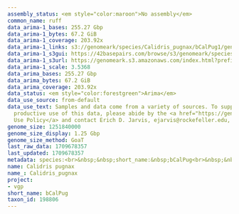 ```yaml
---
assembly_status: <em style="color:maroon">No assembly</em>
common_name: ruff
data_arima-1_bases: 255.27 Gbp
data_arima-1_bytes: 67.2 GiB
data_arima-1_coverage: 203.92x
data_arima-1_links: s3://genomeark/species/Calidris_pugnax/bCalPug1/genomic_data/arima/<br>
data_arima-1_s3gui: https://42basepairs.com/browse/s3/genomeark/species/Calidris_pugnax/bCalPug1/genomic_data/arima/
data_arima-1_s3url: https://genomeark.s3.amazonaws.com/index.html?prefix=species/Calidris_pugnax/bCalPug1/genomic_data/arima/
data_arima-1_scale: 3.5368
data_arima_bases: 255.27 Gbp
data_arima_bytes: 67.2 GiB
data_arima_coverage: 203.92x
data_status: <em style="color:forestgreen">Arima</em>
data_use_source: from-default
data_use_text: Samples and data come from a variety of sources. To support fair and
  productive use of this data, please abide by the <a href="https://genome10k.soe.ucsc.edu/data-use-policies/">Data
  Use Policy</a> and contact Erich D. Jarvis, ejarvis@rockefeller.edu, with any questions.
genome_size: 1251840000
genome_size_display: 1.25 Gbp
genome_size_method: GoaT
last_raw_data: 1709678357
last_updated: 1709678357
metadata: species:<br>&nbsp;&nbsp;short_name:&nbsp;bCalPug<br>&nbsp;&nbsp;name:&nbsp;Calidris&nbsp;pugnax<br>&nbsp;&nbsp;taxon_id:&nbsp;198806<br>&nbsp;&nbsp;common_name:&nbsp;ruff<br>&nbsp;&nbsp;order:<br>&nbsp;&nbsp;&nbsp;&nbsp;name:&nbsp;Charadriiformes<br>&nbsp;&nbsp;family:<br>&nbsp;&nbsp;&nbsp;&nbsp;name:&nbsp;Scolopacidae<br>&nbsp;&nbsp;individuals:<br>&nbsp;&nbsp;&nbsp;&nbsp;-&nbsp;short_name:&nbsp;bCalPug1<br>&nbsp;&nbsp;&nbsp;&nbsp;&nbsp;&nbsp;biosample_id:&nbsp;SAMEA113398839<br>&nbsp;&nbsp;&nbsp;&nbsp;&nbsp;&nbsp;sex:&nbsp;male<br>&nbsp;&nbsp;genome_size:&nbsp;1251840000<br>&nbsp;&nbsp;genome_size_method:&nbsp;GoaT<br>&nbsp;&nbsp;project:&nbsp;[&nbsp;vgp&nbsp;]<br>
name: Calidris pugnax
name_: Calidris_pugnax
project:
- vgp
short_name: bCalPug
taxon_id: 198806
---
```

